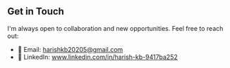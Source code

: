 ### 


## Get in Touch
I'm always open to collaboration and new opportunities. Feel free to reach out:

- 📧 Email: harishkb20205@gmail.com
- 💼 LinkedIn: www.linkedin.com/in/harish-kb-9417ba252
